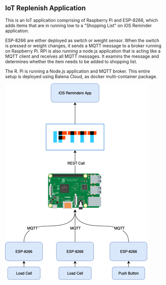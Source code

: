 ## IoT Replenish Application

This is an IoT application comprising of Raspberry Pi and ESP-8266, which adds items that are in running low  to a "Shopping List" on iOS Reminder application.

ESP-8266 are either deployed as switch or weight sensor. When the switch is pressed or weight changes, it sends a MQTT message to a broker running on Raspberry Pi. RPi is also running a node.js application that is acting like a MQTT client and receives all MQTT messages. It examins the message and determines whether the item needs to be added to shopping list.

The R. Pi is running a Node.js application and MQTT broker. This entire setup is deployed using Balena Cloud, as docker multi-container package.


![](https://raw.githubusercontent.com/prashanta/iot-refill/master/node/public/images/sys.png)
